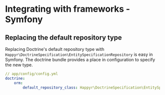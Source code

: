 # Integrating with frameworks - Symfony

## Replacing the default repository type

Replacing Doctrine's default repository type with `Happyr\DoctrineSpecification\EntitySpecificationRepository` is easy
in Symfony. The doctrine bundle provides a place in configuration to specify the new type.

```yml
// app/config/config.yml
doctrine:
    orm:
        default_repository_class: Happyr\DoctrineSpecification\EntitySpecificationRepository
```
